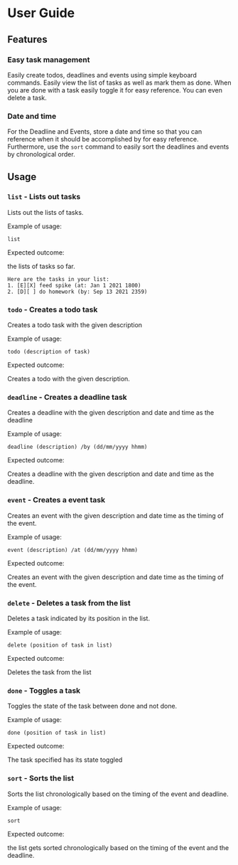 # User Guide

## Features 

### Easy task management

Easily create todos, deadlines and events using simple keyboard commands. Easily view the list of tasks as well as mark them as done. When you are done with a task easily toggle it for easy reference. You can even delete a task.

### Date and time

For the Deadline and Events, store a date and time so that you can reference when it should be accomplished by for easy reference. Furthermore, use the `sort` command to easily sort the deadlines and events by chronological order.

## Usage

### `list` - Lists out tasks

Lists out the lists of tasks.

Example of usage:

`list`

Expected outcome:

the lists of tasks so far.

```
Here are the tasks in your list:
1. [E][X] feed spike (at: Jan 1 2021 1800)
2. [D][ ] do homework (by: Sep 13 2021 2359)
```

### `todo` - Creates a todo task

Creates a todo task with the given description

Example of usage:

`todo (description of task)`

Expected outcome:

Creates a todo with the given description.

### `deadline` - Creates a deadline task

Creates a deadline with the given description and date and time as the deadline

Example of usage:

`deadline (description) /by (dd/mm/yyyy hhmm)`

Expected outcome:

Creates a deadline with the given description and date and time as the deadline.

### `event` - Creates a event task

Creates an event with the given description and date time as the timing of the event.

Example of usage:

`event (description) /at (dd/mm/yyyy hhmm)`

Expected outcome:

Creates an event with the given description and date time as the timing of the event.

### `delete` - Deletes a task from the list

Deletes a task indicated by its position in the list.

Example of usage:

`delete (position of task in list)`

Expected outcome:

Deletes the task from the list

### `done` - Toggles a task

Toggles the state of the task between done and not done.

Example of usage:

`done (position of task in list)`

Expected outcome:

The task specified has its state toggled

### `sort` - Sorts the list

Sorts the list chronologically based on the timing of the event and deadline.

Example of usage:

`sort`

Expected outcome:

the list gets sorted chronologically based on the timing of the event and the deadline.

